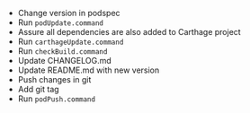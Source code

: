 - Change version in podspec
- Run `podUpdate.command`
- Assure all dependencies are also added to Carthage project
- Run `carthageUpdate.command`
- Run `checkBuild.command`
- Update CHANGELOG.md
- Update README.md with new version
- Push changes in git
- Add git tag
- Run `podPush.command`
